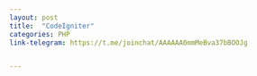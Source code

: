 ```yaml
---
layout: post
title:  "CodeIgniter"
categories: PHP
link-telegram: https://t.me/joinchat/AAAAAA0mmMeBva37bBOOJg


---
```



